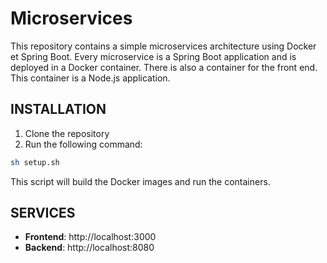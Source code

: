 # Microservices
This repository contains a simple microservices architecture using Docker et Spring Boot.
Every microservice is a Spring Boot application and is deployed in a Docker container.
There is also a container for the front end. This container is a Node.js application.


## INSTALLATION
1. Clone the repository
2. Run the following command:
```bash
sh setup.sh
```
This script will build the Docker images and run the containers.

## SERVICES
- **Frontend**: http://localhost:3000
- **Backend**: http://localhost:8080

